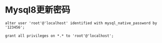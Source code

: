 # Mysql8更新密码

```
alter user 'root'@'localhost' identified with mysql_native_password by '123456';
```

```
grant all privileges on *.* to 'root'@'localhost';
```
